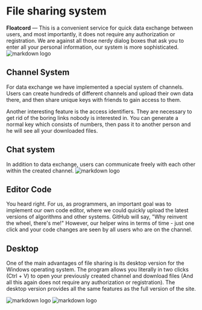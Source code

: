# File sharing system
__Floatcord__ — This is a convenient service for quick data exchange between users, and most importantly, it does not require any authorization or registration. We are against all those nerdy dialog boxes that ask you to enter all your personal information, our system is more sophisticated.
![markdown logo](https://i.imgur.com/DmCPOgf.png)

## Channel System
For data exchange we have implemented a special system of channels. Users can create hundreds of different channels and upload their own data there, and then share unique keys with friends to gain access to them. 

Another interesting feature is the access identifiers. They are necessary to get rid of the boring links nobody is interested in. You can generate a normal key which consists of numbers, then pass it to another person and he will see all your downloaded files. 

## Chat system
In addition to data exchange, users can communicate freely with each other within the created channel. 
![markdown logo](https://i.imgur.com/TrRBFF3.png)

## Editor Code
You heard right. For us, as programmers, an important goal was to implement our own code editor, where we could quickly upload the latest versions of algorithms and other systems. GitHub will say, "Why reinvent the wheel, there's me!" However, our helper wins in terms of time - just one click and your code changes are seen by all users who are on the channel. 

## Desktop
One of the main advantages of file sharing is its desktop version for the Windows operating system. The program allows you literally in two clicks (Ctrl + V) to open your previously created channel and download files (And all this again does not require any authorization or registration). The desktop version provides all the same features as the full version of the site.

![markdown logo](https://i.imgur.com/ZofmtBP.png)
![markdown logo](https://i.imgur.com/9XVMrMp.png)



